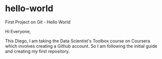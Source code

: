 # hello-world
First Project on Git - Hello World

Hi Everyone,

This Diego, I am taking the Data Scientist's Toolbox course on Coursera which involves creating a Github account. So I am following the initial guide and creating my first repository.
